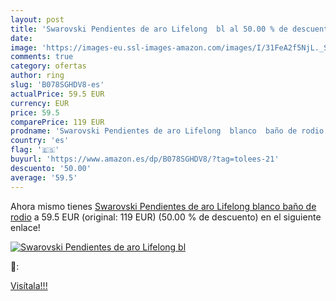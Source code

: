 ```yaml
---
layout: post
title: 'Swarovski Pendientes de aro Lifelong  bl al 50.00 % de descuento'
date: 
image: 'https://images-eu.ssl-images-amazon.com/images/I/31FeA2f5NjL._SL200_.jpg'
comments: true
category: ofertas
author: ring
slug: 'B078SGHDV8-es'
actualPrice: 59.5 EUR
currency: EUR
price: 59.5
comparePrice: 119 EUR
prodname: 'Swarovski Pendientes de aro Lifelong  blanco  baño de rodio'
country: 'es'
flag: '🇪🇸'
buyurl: 'https://www.amazon.es/dp/B078SGHDV8/?tag=tolees-21'
descuento: '50.00'
average: '59.5'
---
```


Ahora mismo tienes [Swarovski Pendientes de aro Lifelong  blanco  baño de rodio](https://www.amazon.es/dp/B078SGHDV8/?tag=tolees-21) a 59.5 EUR (original: 119 EUR) (50.00 %  de descuento) en el siguiente enlace!

[![Swarovski Pendientes de aro Lifelong  bl](https://images-eu.ssl-images-amazon.com/images/I/31FeA2f5NjL._SL200_.jpg)](https://www.amazon.es/dp/B078SGHDV8/?tag=tolees-21)

🔎:


[Visítala!!!](https://www.amazon.es/dp/B078SGHDV8/?tag=tolees-21)

